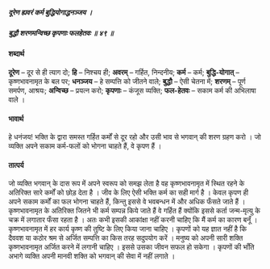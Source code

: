 ##### दूरेण ह्यवरं कर्म बुद्धियोगाद्धनञ्जय ।
##### बुद्धौ शरणमन्विच्छ कृपणाः फलहेतवः ॥ ४९ ॥

#### शब्दार्थ

**दूरेण** – दूर से ही त्याग दो; **हि** – निश्चय ही; **अवरम्** – गर्हित, निन्दनीय; **कर्म** – कर्म; **बुद्धि-योगात्** – कृष्णभावनामृत के बल पर; **धनञ्जय** – हे सम्पत्ति को जीतने वाले; **बुद्धौ** – ऐसी चेतना में; **शरणम्** – पूर्ण समर्पण, आश्रयः; **अन्विच्छ** – प्रयत्न करो; **कृपणाः** – कंजूस व्यक्ति; **फल-हेतवः** – सकाम कर्म की अभिलाषा वाले ।

#### भावार्थ

हे धनंजय! भक्ति के द्वारा समस्त गर्हित कर्मों से दूर रहो और उसी भाव से भगवान् की शरण ग्रहण करो । जो व्यक्ति अपने सकाम कर्म-फलों को भोगना चाहते हैं, वे कृपण हैं ।

#### तात्पर्य

जो व्यक्ति भगवान् के दास रूप में अपने स्वरूप को समझ लेता है वह कृष्णभावनामृत में स्थित रहने के अतिरिक्त सारे कर्मों को छोड़ देता है । जीव के लिए ऐसी भक्ति कर्म का सही मार्ग है । केवल कृपण ही अपने सकाम कर्मों का फल भोगना चाहते हैं, किन्तु इससे वे भवबन्धन में और अधिक फँसते जाते हैं । कृष्णभावनामृत के अतिरिक्त जितने भी कर्म सम्पन्न किये जाते हैं वे गर्हित हैं क्योंकि इससे कर्ता जन्म-मृत्यु के चक्र में लगातार फँसा रहता है । अतः कभी इसकी आकांक्षा नहीं करनी चाहिए कि मैं कर्म का कारण बनूँ । कृष्णभावनामृत में हर कार्य कृष्ण की तुष्टि के लिए किया जाना चाहिए । कृपणों को यह ज्ञात नहीं है कि दैववश या कठोर श्रम से अर्जित सम्पत्ति का किस तरह सदुपयोग करें । मनुष्य को अपनी सारी शक्ति कृष्णभावनामृत अर्जित करने में लगानी चाहिए । इससे उसका जीवन सफल हो सकेगा । कृपणों की भाँति अभागे व्यक्ति अपनी मानवी शक्ति को भगवान् की सेवा में नहीं लगाते ।